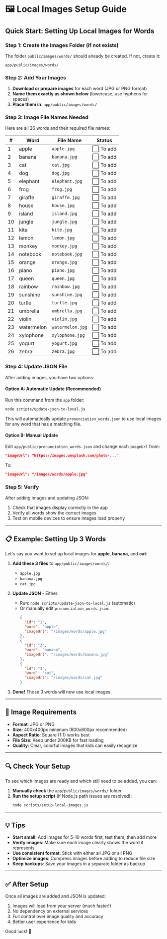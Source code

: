 # 🖼️ Local Images Setup Guide

## Quick Start: Setting Up Local Images for Words

### Step 1: Create the Images Folder (if not exists)

The folder `public/images/words/` should already be created. If not, create it:
```
app/public/images/words/
```

### Step 2: Add Your Images

1. **Download or prepare images** for each word (JPG or PNG format)
2. **Name them exactly as shown below** (lowercase, use hyphens for spaces)
3. **Place them in**: `app/public/images/words/`

### Step 3: Image File Names Needed

Here are all 26 words and their required file names:

| # | Word | File Name | Status |
|---|------|-----------|--------|
| 1 | apple | `apple.jpg` | ⬜ To add |
| 2 | banana | `banana.jpg` | ⬜ To add |
| 3 | cat | `cat.jpg` | ⬜ To add |
| 4 | dog | `dog.jpg` | ⬜ To add |
| 5 | elephant | `elephant.jpg` | ⬜ To add |
| 6 | frog | `frog.jpg` | ⬜ To add |
| 7 | giraffe | `giraffe.jpg` | ⬜ To add |
| 8 | house | `house.jpg` | ⬜ To add |
| 9 | island | `island.jpg` | ⬜ To add |
| 10 | jungle | `jungle.jpg` | ⬜ To add |
| 11 | kite | `kite.jpg` | ⬜ To add |
| 12 | lemon | `lemon.jpg` | ⬜ To add |
| 13 | monkey | `monkey.jpg` | ⬜ To add |
| 14 | notebook | `notebook.jpg` | ⬜ To add |
| 15 | orange | `orange.jpg` | ⬜ To add |
| 16 | piano | `piano.jpg` | ⬜ To add |
| 17 | queen | `queen.jpg` | ⬜ To add |
| 18 | rainbow | `rainbow.jpg` | ⬜ To add |
| 19 | sunshine | `sunshine.jpg` | ⬜ To add |
| 20 | turtle | `turtle.jpg` | ⬜ To add |
| 21 | umbrella | `umbrella.jpg` | ⬜ To add |
| 22 | violin | `violin.jpg` | ⬜ To add |
| 23 | watermelon | `watermelon.jpg` | ⬜ To add |
| 24 | xylophone | `xylophone.jpg` | ⬜ To add |
| 25 | yogurt | `yogurt.jpg` | ⬜ To add |
| 26 | zebra | `zebra.jpg` | ⬜ To add |

### Step 4: Update JSON File

After adding images, you have two options:

#### Option A: Automatic Update (Recommended)
Run this command from the `app` folder:
```bash
node scripts/update-json-to-local.js
```

This will automatically update `pronunciation_words.json` to use local images for any word that has a matching file.

#### Option B: Manual Update
Edit `app/public/pronunciation_words.json` and change each `imageUrl` from:
```json
"imageUrl": "https://images.unsplash.com/photo-..."
```

To:
```json
"imageUrl": "/images/words/apple.jpg"
```

### Step 5: Verify

After adding images and updating JSON:
1. Check that images display correctly in the app
2. Verify all words show the correct images
3. Test on mobile devices to ensure images load properly

---

## 📋 Example: Setting Up 3 Words

Let's say you want to set up local images for **apple**, **banana**, and **cat**:

1. **Add these 3 files** to `app/public/images/words/`:
   - `apple.jpg`
   - `banana.jpg`
   - `cat.jpg`

2. **Update JSON** - Either:
   - Run: `node scripts/update-json-to-local.js` (automatic)
   - Or manually edit `pronunciation_words.json`:
     ```json
     {
       "id": "1",
       "word": "apple",
       "imageUrl": "/images/words/apple.jpg"
     },
     {
       "id": "2",
       "word": "banana",
       "imageUrl": "/images/words/banana.jpg"
     },
     {
       "id": "3",
       "word": "cat",
       "imageUrl": "/images/words/cat.jpg"
     }
     ```

3. **Done!** Those 3 words will now use local images.

---

## 🎨 Image Requirements

- **Format**: JPG or PNG
- **Size**: 400x400px minimum (800x800px recommended)
- **Aspect Ratio**: Square (1:1) works best
- **File Size**: Keep under 200KB for fast loading
- **Quality**: Clear, colorful images that kids can easily recognize

---

## 🔍 Check Your Setup

To see which images are ready and which still need to be added, you can:

1. **Manually check** the `app/public/images/words/` folder
2. **Run the setup script** (if Node.js path issues are resolved):
   ```bash
   node scripts/setup-local-images.js
   ```

---

## 💡 Tips

- **Start small**: Add images for 5-10 words first, test them, then add more
- **Verify images**: Make sure each image clearly shows the word it represents
- **Use consistent format**: Stick with either all JPG or all PNG
- **Optimize images**: Compress images before adding to reduce file size
- **Keep backups**: Save your images in a separate folder as backup

---

## ✅ After Setup

Once all images are added and JSON is updated:
1. Images will load from your server (much faster!)
2. No dependency on external services
3. Full control over image quality and accuracy
4. Better user experience for kids

Good luck! 🚀

